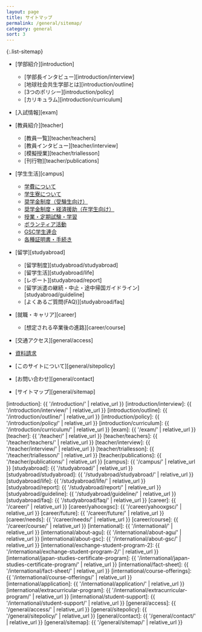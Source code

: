 ```yaml
---
layout: page
title: サイトマップ
permalink: /general/sitemap/
category: general
sort: 3
---
```


{:.list-sitemap}
*   [学部紹介][introduction]
    *   [学部長インタビュー][introduction/interview]
    *   [地球社会共生学部とは][introduction/outline]
    *   [3つのポリシー][introduction/policy]
    *   [カリキュラム][introduction/curriculum]
*   [入試情報][exam]
*   [教員紹介][teacher]
    *   [教員一覧][teacher/teachers]
    *   [教員インタビュー][teacher/interview]
    *   [模擬授業][teacher/triallesson]
    *   [刊行物][teacher/publications]
*   [学生生活][campus]
    *   <a href="http://www.aoyama.ac.jp/life/expenses/" target="_blank" class="pop">学費について</a>
    *   <a href="http://www.aoyama.ac.jp/life/health/dormitory/dormitory_sagamihara/" target="_blank" class="pop">学生寮について</a>
    *   <a href="http://www.aoyama.ac.jp/life/expenses/scholarship_prospective/" target="_blank" class="pop">奨学金制度（受験生向け）</a>
    *   <a href="http://www.aoyama.ac.jp/life/expenses/scholarship/" target="_blank" class="pop">奨学金制度・経済援助（在学生向け）</a>
    *   <a href="http://www.aoyama.ac.jp/life/schooltime/" target="_blank" class="pop">授業・定期試験・学習</a>
    *   <a href="http://www.aoyama.ac.jp/life/volunteer/" target="_blank" class="pop">ボランティア活動</a>
    *   <a href="http://gscstunion.com/" target="_blank" class="pop">GSC学生連合</a>
    *   <a href="https://www.aoyama.ac.jp/procedure/certificate/" target="_blank" class="pop">各種証明書・手続き</a>
*   [留学][studyabroad]
    *   [留学制度][studyabroad/studyabroad]
    *   [留学生活][studyabroad/life]
    *   [レポート][studyabroad/report]
    *   [留学派遣の継続・中止・途中帰国ガイドライン][studyabroad/guideline]
    *   [よくあるご質問(FAQ)][studyabroad/faq]
    
*   [就職・キャリア][career]
    *   [想定される卒業後の進路][career/course]
*   [交通アクセス][general/access]
*   <a href="http://www.aoyama.ac.jp/outline/reference.html" target="_blank" class="pop">資料請求</a>
*   [このサイトについて][general/sitepolicy]
*   [お問い合わせ][general/contact]
*   [サイトマップ][general/sitemap]


[introduction]: {{ '/introduction/' | relative_url }}
[introduction/interview]: {{ '/introduction/interview/' | relative_url }}
[introduction/outline]: {{ '/introduction/outline/' | relative_url }}
[introduction/policy]: {{ '/introduction/policy/' | relative_url }}
[introduction/curriculum]: {{ '/introduction/curriculum/' | relative_url }}
[exam]: {{ '/exam/' | relative_url }}
[teacher]: {{ '/teacher/' | relative_url }}
[teacher/teachers]: {{ '/teacher/teachers/' | relative_url }}
[teacher/interview]: {{ '/teacher/interview/' | relative_url }}
[teacher/triallesson]: {{ '/teacher/triallesson/' | relative_url }}
[teacher/publications]: {{ '/teacher/publications/' | relative_url }}
[campus]: {{ '/campus/' | relative_url }}
[studyabroad]: {{ '/studyabroad/' | relative_url }}
[studyabroad/studyabroad]: {{ '/studyabroad/studyabroad/' | relative_url }}
[studyabroad/life]: {{ '/studyabroad/life/' | relative_url }}
[studyabroad/report]: {{ '/studyabroad/report/' | relative_url }}
[studyabroad/guideline]: {{ '/studyabroad/guideline/' | relative_url }}
[studyabroad/faq]: {{ '/studyabroad/faq/' | relative_url }}
[career]: {{ '/career/' | relative_url }}
[career/yahooxgsc]: {{ '/career/yahooxgsc/' | relative_url }}
[career/future]: {{ '/career/future/' | relative_url }}
[career/needs]: {{ '/career/needs/' | relative_url }}
[career/course]: {{ '/career/course/' | relative_url }}
[international]: {{ '/international/' | relative_url }}
[international/about-agu]: {{ '/international/about-agu/' | relative_url }}
[international/about-gsc]: {{ '/international/about-gsc/' | relative_url }}
[international/exchange-student-program-2]: {{ '/international/exchange-student-program-2/' | relative_url }}
[international/japan-studies-certificate-program]: {{ '/international/japan-studies-certificate-program/' | relative_url }}
[international/fact-sheet]: {{ '/international/fact-sheet/' | relative_url }}
[international/course-offerings]: {{ '/international/course-offerings/' | relative_url }}
[international/application]: {{ '/international/application/' | relative_url }}
[international/extracurricular-program]: {{ '/international/extracurricular-program/' | relative_url }}
[international/student-support]: {{ '/international/student-support/' | relative_url }}
[general/access]: {{ '/general/access/' | relative_url }}
[general/sitepolicy]: {{ '/general/sitepolicy/' | relative_url }}
[general/contact]: {{ '/general/contact/' | relative_url }}
[general/sitemap]: {{ '/general/sitemap/' | relative_url }}
